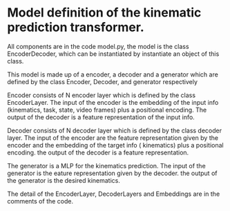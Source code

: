 # Model definition of the kinematic prediction transformer.

All components are in the code model.py, the model is the class EncoderDecoder, which can be instantiated by instantiate an object of this class.

This model is made up of a encoder, a decoder and a generator which are defined by the class Encoder, Decoder, and generator respectively

Encoder consists of N encoder layer which is defined by the class EncoderLayer. 
The input of the encoder is the embedding of the input info (kinematics, task, state, video frames) plus a positional encoding.
The output of the decoder is a feature representation of the input info.

Decoder consists of N decoder layer which is defined by the class decoder layer.
The input of the encoder are the feature representation given by the encoder and the embedding of the target info ( kinematics) plus a positional encoding.
the output of the decoder is a feature representation.

The generator is a MLP for the kinematics prediction.
The input of the generator is the eature representation given by the decoder.
the output of the generator is the desired kinematics.

The detail of the EncoderLayer, DecoderLayers and Embeddings are in the comments of the code.
